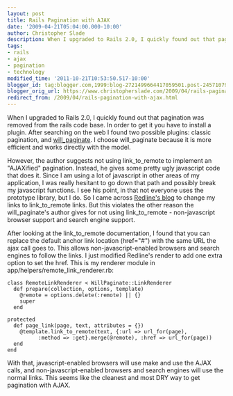 ```yaml
---
layout: post
title: Rails Pagination with AJAX
date: '2009-04-21T05:04:00.000-10:00'
author: Christopher Slade
description: When I upgraded to Rails 2.0, I quickly found out that pagination was removed from the rails code base.  In order to get it you have to install a plugin.  After searching on the web I found two possible plugins classic pagination, and will_paginate.  I choose will_paginate because it is more efficient and works directly with the model.
tags:
- rails
- ajax
- pagination
- technology
modified_time: '2011-10-21T10:53:50.517-10:00'
blogger_id: tag:blogger.com,1999:blog-2721499664417059501.post-2457107915285653078
blogger_orig_url: https://www.christopherslade.com/2009/04/rails-pagination-with-ajax.html
redirect_from: /2009/04/rails-pagination-with-ajax.html
---
```


When I upgraded to Rails 2.0, I quickly found out that pagination was removed from the rails code base.  In order to get it you have to install a plugin.  After searching on the web I found two possible plugins: classic pagination, and [will_paginate](http://wiki.github.com/mislav/will_paginate).  I choose will_paginate because it is more efficient and works directly with the model.

However, the author suggests not using link_to_remote to implement an "AJAXified" pagination.  Instead, he gives some pretty ugly javascript code that does it.  Since I am using a lot of javascript in other areas of my application, I was really hesitant to go down that path and possibly break my javascript functions.  I see his point, in that not everyone uses the prototype library, but I do.  So I came across [Redline's blog](http://weblog.redlinesoftware.com/2008/1/30/willpaginate-and-remote-links) to change my links to link_to_remote links.  But this violates the other reason the will_paginate's author gives for not using link_to_remote - non-javascript browser support and search engine support.

After looking at the link_to_remote documentation, I found that you can replace the default anchor link location (href="#") with the same URL the ajax call goes to.  This allows non-javascript-enabled browsers and search engines to follow the links.  I just modified Redline's render to add one extra option to set the href.  This is my renderer module in app/helpers/remote_link_renderer.rb:

    class RemoteLinkRenderer < WillPaginate::LinkRenderer
      def prepare(collection, options, template)
        @remote = options.delete(:remote) || {}
        super
      end

    protected
      def page_link(page, text, attributes = {})
        @template.link_to_remote(text, {:url => url_for(page),
              :method => :get}.merge(@remote), :href => url_for(page))
      end
    end

With that, javascript-enabled browsers will use make and use the AJAX calls, and non-javascript-enabled browsers and search engines will use the normal links.  This seems like the cleanest and most DRY way to get pagination with AJAX.